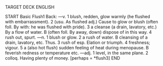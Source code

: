 TARGET DECK
ENGLISH

START
Basic
Flush1
Back: —v. 1 blush, redden, glow warmly (he flushed with embarrassment). 2 (usu. As flushed adj.) Cause to glow or blush (often foll. By with: he was flushed with pride). 3 a cleanse (a drain, lavatory, etc.) By a flow of water. B (often foll. By away, down) dispose of in this way. 4 rush out, spurt. —n. 1 blush or glow. 2 a rush of water. B cleansing of a drain, lavatory, etc. Thus. 3 rush of esp. Elation or triumph. 4 freshness; vigour. 5 a (also hot flush) sudden feeling of heat during menopause. B feverish redness or temperature etc. —adj. 1 level, in the same plane. 2 colloq. Having plenty of money. [perhaps = *flush3]
END
